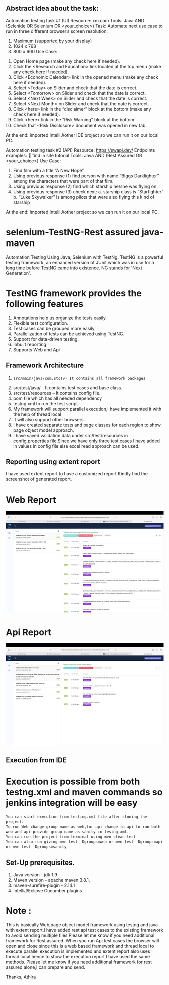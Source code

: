 ## Abstract Idea about the task:
Automation testing task #1 (UI)
Resource: xm.com
Tools: Java AND (Selenide OR Selenium OR &lt;your_choice&gt;)
Task: Automate next use case to run in three different browser’s screen resolution:
1) Maximum (supported by your display)
2) 1024 x 768
3) 800 x 600
Use Case:
1. Open Home page (make any check here if needed).
2. Click the &lt;Research and Education&gt; link located at the top menu (make any check
here if needed).
3. Click &lt;Economic Calendar&gt; link in the opened menu (make any check here if
needed).
4. Select &lt;Today&gt; on Slider and check that the date is correct.
5. Select &lt;Tomorrow&gt; on Slider and check that the date is correct.
6. Select &lt;Next Week&gt; on Slider and check that the date is correct.
7. Select &lt;Next Month&gt; on Slider and check that the date is correct.
8. Click &lt;here&gt; link in the “disclaimer” block at the bottom (make any check here if
needed).
9. Click &lt;here&gt; link in the “Risk Warning” block at the bottom.
10. Check that &lt;Risk Disclosure&gt; document was opened in new tab.

At the end: Imported IntelliJ/other IDE project so we can run it on our local PC.

Automation testing task #2 (API)
Resource: https://swapi.dev/
Endpoints examples:
 find in site tutorial
Tools: Java AND (Rest Assured OR &lt;your_choice&gt;)
Use Case:
1. Find film with a title ”A New Hope”
2. Using previous response (1) find person with name “Biggs Darklighter” among
the characters that were part of that film.
3. Using previous response (2) find which starship he/she was flying on.
4. Using previous response (3) check next:
a. starship class is “Starfighter”
b. “Luke Skywalker” is among pilots that were also flying this kind of starship

At the end: Imported IntelliJ/other project so we can run it on our local PC.

# selenium-TestNG-Rest assured java-maven

Automation Testing Using Java, Selenium with TestNg.
TestNG is a powerful testing framework, an enhanced version of JUnit which was in use for a long time before TestNG came into existence. NG stands for 'Next Generation'.

# TestNG framework provides the following features

1.	Annotations help us organize the tests easily.
2.	Flexible test configuration.
3.	Test cases can be grouped more easily.
4.	Parallelization of tests can be achieved using TestNG.
5.	Support for data-driven testing.
6.	Inbuilt reporting.
7.	Supports Web and Api

## Framework Architecture

 1.     src/main/java/com.stcTv- It contains all framework packages
 2.	src/test/java/ - It contains test cases and base class.
 3.	src/test/resources – It contains config file.
 4.	pom file which has all needed dependency
 5.	testng.xml to run the test script
 6.	My framework will support parallel execution,I have implemented it with the help of thread local
 7.	It will also support other browsers.
 8.	I have created separate tests and page classes for each region to show page object model approach.
 9.	I have saved validation data under src/test/resources in config.properties file.Since we have only three test cases I have added in values in config file else excel read approach can be used.
 
 ## Reporting using extent report
 I have used extent report to have a customized report.Kindly find the screenshot of generated report.
 
 # Web Report
 <img src="WebResult.png">
 
  # Api Report
 <img src="Api.png">
 
## Execution from IDE
# Execution is possible from both testng.xml and maven commands so jenkins integration will be easy

	You can start execution from testing.xml file after cloning the project.
	To run Web change group name as web,for api change to api to run both web and api provide group name as sanity in testng.xml.
	You can run the project from terminal using mvn clean test
	You can also run giving mvn test -Dgroups=web or mvn test -Dgroups=api or mvn test -Dgroups=sanity


## Set-Up prerequisites.

1.	Java version - jdk 1.9
2.	Maven version - apache maven 3.8.1,
3.	maven-surefire-plugin - 2.14.1
4.	IntelliJ/Eclipse Cucumber plugins



# Note :
This is basically Web,page object model framework using testng and java with extent report.I have added rest api test cases to the existing framework to avoid sending multiple files.Please let me know if you need additional framework for Rest assured.
When you run Api test cases the browser will open and close since this is a web based framework and thread local to execute parallel execution is implemented and extent report also uses thread local hence to show the execution report I have used the same methods.
Please let me know if you need additional framework for rest assured alone,I can prepare and send.

Thanks,
Athira





